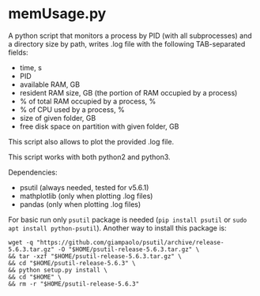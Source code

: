 # memUsage.py

A python script that monitors a process by PID (with all subprocesses) and a directory size by path, writes .log file with the following TAB-separated fields:
- time, s
- PID
- available RAM, GB
- resident RAM size, GB (the portion of RAM occupied by a process)
- % of total RAM occupied by a process, %
- % of CPU used by a process, %
- size of given folder, GB
- free disk space on partition with given folder, GB

This script also allows to plot the provided .log file.

This script works with both python2 and python3.

Dependencies:
- psutil (always needed, tested for v5.6.1)
- mathplotlib (only when plotting .log files)
- pandas (only when plotting .log files)

For basic run only `psutil` package is needed (`pip install psutil` or `sudo apt install python-psutil`). Another way to install this package is:
```
wget -q "https://github.com/giampaolo/psutil/archive/release-5.6.3.tar.gz" -O "$HOME/psutil-release-5.6.3.tar.gz" \
&& tar -xzf "$HOME/psutil-release-5.6.3.tar.gz" \
&& cd "$HOME/psutil-release-5.6.3" \
&& python setup.py install \
&& cd "$HOME" \
&& rm -r "$HOME/psutil-release-5.6.3"
```

